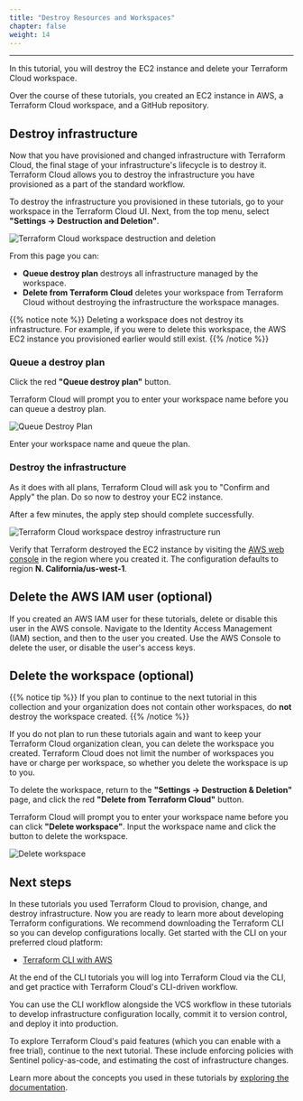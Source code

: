 ```yaml
---
title: "Destroy Resources and Workspaces"
chapter: false
weight: 14
---
```

---

In this tutorial, you will destroy the EC2 instance and delete your Terraform Cloud workspace.

Over the course of these tutorials, you created an EC2 instance in AWS, a Terraform Cloud workspace, and a GitHub repository.

## Destroy infrastructure

Now that you have provisioned and changed infrastructure with Terraform Cloud, the final stage of your infrastructure's lifecycle is to destroy it. Terraform Cloud allows you to destroy the infrastructure you have provisioned as a part of the standard workflow.

To destroy the infrastructure you provisioned in these tutorials, go to your workspace in the Terraform Cloud UI. Next, from the top menu, select **"Settings -> Destruction and Deletion"**.

![Terraform Cloud workspace destruction and deletion](/images/hashicorp/terraform/tfc_hashicorp-training_workspaces_tfc-guide-example_destruction_and_deletion.png)

From this page you can:

- **Queue destroy plan** destroys all infrastructure managed by the workspace.
- **Delete from Terraform Cloud** deletes your workspace from Terraform Cloud without destroying the infrastructure the workspace manages.

{{% notice note %}}
Deleting a workspace does not destroy its infrastructure. For example, if you were to delete this workspace, the AWS EC2 instance you provisioned earlier would still exist.
{{% /notice %}}

### Queue a destroy plan

Click the red **"Queue destroy plan"** button.

Terraform Cloud will prompt you to enter your workspace name before you can queue a destroy plan.

![Queue Destroy Plan](/images/hashicorp/terraform/cloud/queue-destroy-plan.png)

Enter your workspace name and queue the plan.

### Destroy the infrastructure

As it does with all plans, Terraform Cloud will ask you to "Confirm and Apply" the plan. Do so now to destroy your EC2 instance.

After a few minutes, the apply step should complete successfully.

![Terraform Cloud workspace destroy infrastructure run](/images/hashicorp/terraform/tfc_hashicorp-training_workspaces_tfc-guide-example_destroy_infrastructure.png)

Verify that Terraform destroyed the EC2 instance by visiting the [AWS web console](https://console.aws.amazon.com/) in the region where you created it. The configuration defaults to region **N. California/us-west-1**.

## Delete the AWS IAM user (optional)

If you created an AWS IAM user for these tutorials, delete or disable this user in the AWS console. Navigate to the Identity Access Management (IAM) section, and then to the user you created. Use the AWS Console to delete the user, or disable the user's access keys.

## Delete the workspace (optional)

{{% notice tip %}}
If you plan to continue to the next tutorial in this collection and your organization does not contain other workspaces, do **not** destroy the workspace created.
{{% /notice %}}

If you do not plan to run these tutorials again and want to keep your Terraform Cloud organization clean, you can delete the workspace you created. Terraform Cloud does not limit the number of workspaces you have or charge per workspace, so whether you delete the workspace is up to you.

To delete the workspace, return to the **"Settings -> Destruction
& Deletion"** page, and click the red **"Delete from Terraform Cloud"** button.

Terraform Cloud will prompt you to enter your workspace name before you can click **"Delete workspace"**. Input the workspace name and click the button to delete the workspace.

![Delete workspace](/images/hashicorp/terraform/cloud/delete-workspace.png)

## Next steps

In these tutorials you used Terraform Cloud to provision, change, and destroy infrastructure. Now you are ready to learn more about developing Terraform configurations. We recommend downloading the Terraform CLI so you can develop configurations locally. Get started with the CLI on your preferred cloud platform:

- [Terraform CLI with AWS](../../aws-get-started/../aws-learn/terraform-cloud-get-started/1-cloud-sign-up.md)

At the end of the CLI tutorials you will log into Terraform Cloud via the CLI, and get practice with Terraform Cloud's CLI-driven workflow.

You can use the CLI workflow alongside the VCS workflow in these tutorials to develop infrastructure configuration locally, commit it to version control, and deploy it into production.

To explore Terraform Cloud's paid features (which you can enable with a free trial), continue to the next tutorial. These include enforcing policies with Sentinel policy-as-code, and estimating the cost of infrastructure changes.

Learn more about the concepts you used in these tutorials by [exploring the documentation](https://www.terraform.io/docs/cloud/index.html).

